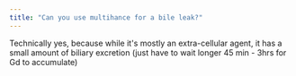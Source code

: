 ```yaml
---
title: "Can you use multihance for a bile leak?"
---
```

Technically yes, because while it's mostly an extra-cellular agent, it has a small amount of biliary excretion (just have to wait longer 45 min - 3hrs for Gd to accumulate)

